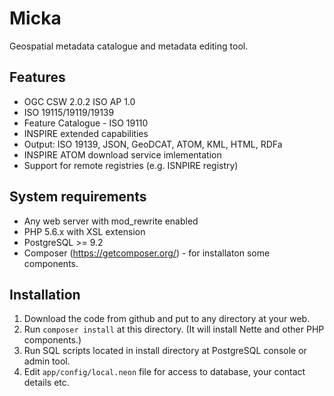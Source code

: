 # Micka
Geospatial metadata catalogue and metadata editing tool. 

## Features
- OGC CSW 2.0.2 ISO AP 1.0
- ISO 19115/19119/19139
- Feature Catalogue - ISO 19110
- INSPIRE extended capabilities
- Output: ISO 19139, JSON, GeoDCAT, ATOM, KML, HTML, RDFa
- INSPIRE ATOM download service imlementation
- Support for remote registries (e.g. ISNPIRE registry)

## System requirements
- Any web server with mod_rewrite enabled
- PHP 5.6.x with XSL extension
- PostgreSQL >= 9.2
- Composer (https://getcomposer.org/) - for installaton some components.

## Installation
1. Download the code from github and put to any directory at your web.
2. Run `composer install` at this directory. (It will install Nette and other PHP components.)
3. Run SQL scripts located in install directory at PostgreSQL console or admin tool.
4. Edit `app/config/local.neon` file for access to database, your contact details etc.
